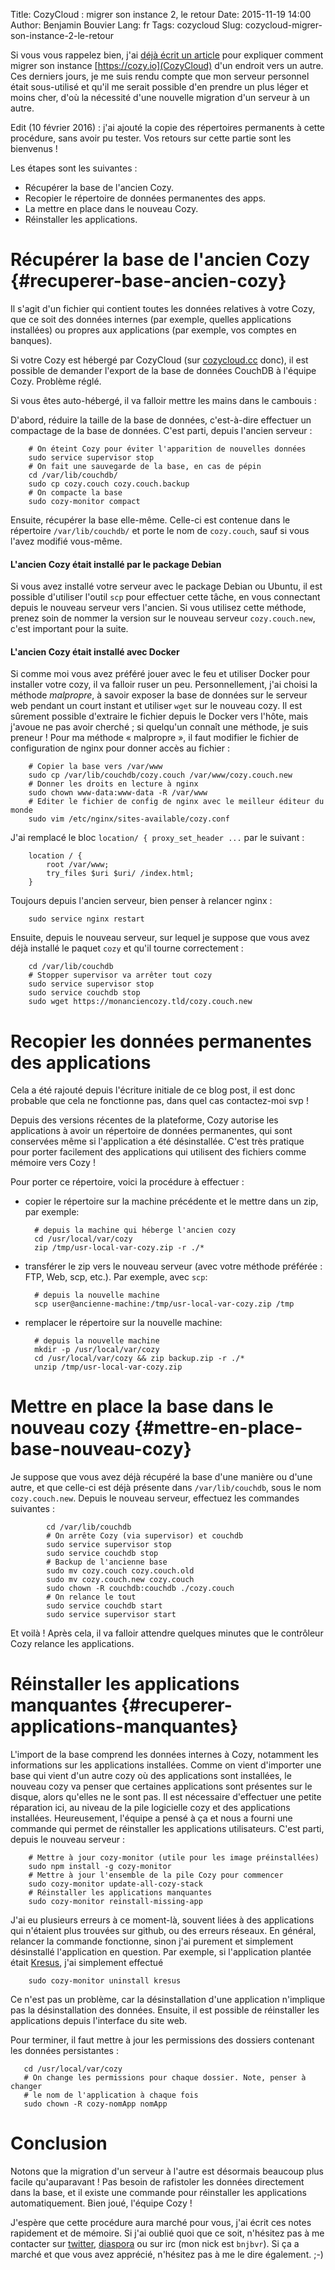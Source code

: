 Title: CozyCloud : migrer son instance 2, le retour
Date: 2015-11-19 14:00
Author: Benjamin Bouvier
Lang: fr
Tags: cozycloud
Slug: cozycloud-migrer-son-instance-2-le-retour

Si vous vous rappelez bien, j'ai [déjà écrit un
article]({filename}./2015-04-21_cozycloud-migrer-son-instance.md)
pour expliquer comment migrer son instance [https://cozy.io](CozyCloud) d'un
endroit vers un autre. Ces derniers jours, je me suis rendu compte que mon
serveur personnel était sous-utilisé et qu'il me serait possible d'en prendre
un plus léger et moins cher, d'où la nécessité d'une nouvelle migration d'un
serveur à un autre.

Edit (10 février 2016) : j'ai ajouté la copie des répertoires permanents à
cette procédure, sans avoir pu tester. Vos retours sur cette partie sont les
bienvenus !

Les étapes sont les suivantes :

- Récupérer la base de l'ancien Cozy.
- Recopier le répertoire de données permanentes des apps.
- La mettre en place dans le nouveau Cozy.
- Réinstaller les applications.

Récupérer la base de l'ancien Cozy  {#recuperer-base-ancien-cozy}
===

Il s'agit d'un fichier qui contient toutes les données relatives à votre Cozy,
que ce soit des données internes (par exemple, quelles applications
installées) ou propres aux applications (par exemple, vos comptes en banques).

Si votre Cozy est hébergé par CozyCloud (sur
[cozycloud.cc](https://cozycloud.cc) donc), il est possible de demander
l'export de la base de données CouchDB à l'équipe Cozy. Problème réglé.

Si vous êtes auto-hébergé, il va falloir mettre les mains dans le cambouis :

D'abord, réduire la taille de la base de données, c'est-à-dire effectuer un
compactage de la base de données. C'est parti, depuis l'ancien serveur :

        # On éteint Cozy pour éviter l'apparition de nouvelles données
        sudo service supervisor stop
        # On fait une sauvegarde de la base, en cas de pépin
        cd /var/lib/couchdb/
        sudo cp cozy.couch cozy.couch.backup
        # On compacte la base
        sudo cozy-monitor compact

Ensuite, récupérer la base elle-même. Celle-ci est contenue dans le répertoire
`/var/lib/couchdb/` et porte le nom de `cozy.couch`, sauf si vous l'avez
modifié vous-même.

#### L'ancien Cozy était installé par le package Debian

Si vous avez installé votre serveur avec le package Debian ou Ubuntu, il est
possible d'utiliser l'outil `scp` pour effectuer cette tâche, en vous
connectant depuis le nouveau serveur vers l'ancien. Si vous utilisez cette
méthode, prenez soin de nommer la version sur le nouveau serveur
`cozy.couch.new`, c'est important pour la suite.

#### L'ancien Cozy était installé avec Docker
Si comme moi vous avez préféré jouer avec le feu et utiliser Docker pour
installer votre cozy, il va falloir ruser un peu. Personnellement, j'ai choisi
la méthode *malpropre*, à savoir exposer la base de données sur le serveur web
pendant un court instant et utiliser `wget` sur le nouveau cozy. Il est
sûrement possible d'extraire le fichier depuis le Docker vers l'hôte, mais
j'avoue ne pas avoir cherché ; si quelqu'un connaît une méthode, je suis
preneur ! Pour ma méthode « malpropre », il faut modifier le fichier de
configuration de nginx pour donner accès au fichier :

        # Copier la base vers /var/www
        sudo cp /var/lib/couchdb/cozy.couch /var/www/cozy.couch.new
        # Donner les droits en lecture à nginx
        sudo chown www-data:www-data -R /var/www
        # Editer le fichier de config de nginx avec le meilleur éditeur du monde
        sudo vim /etc/nginx/sites-available/cozy.conf

J'ai remplacé le bloc `location/ { proxy_set_header ...` par le suivant :

        location / {
            root /var/www;
            try_files $uri $uri/ /index.html;
        }

Toujours depuis l'ancien serveur, bien penser à relancer nginx :

        sudo service nginx restart

Ensuite, depuis le nouveau serveur, sur lequel je suppose que vous avez
déjà installé le paquet `cozy` et qu'il tourne correctement :

        cd /var/lib/couchdb
        # Stopper supervisor va arrêter tout cozy
        sudo service supervisor stop
        sudo service couchdb stop
        sudo wget https://monanciencozy.tld/cozy.couch.new

Recopier les données permanentes des applications
===

Cela a été rajouté depuis l'écriture initiale de ce blog post, il est donc
probable que cela ne fonctionne pas, dans quel cas contactez-moi svp !

Depuis des versions récentes de la plateforme, Cozy autorise les applications à
avoir un répertoire de données permanentes, qui sont conservées même si
l'application a été désinstallée. C'est très pratique pour porter facilement
des applications qui utilisent des fichiers comme mémoire vers Cozy !

Pour porter ce répertoire, voici la procédure à effectuer :

- copier le répertoire sur la machine précédente et le mettre dans un zip, par
  exemple:

        # depuis la machine qui héberge l'ancien cozy
        cd /usr/local/var/cozy
        zip /tmp/usr-local-var-cozy.zip -r ./*

- transférer le zip vers le nouveau serveur (avec votre méthode préférée : FTP,
  Web, scp, etc.). Par exemple, avec `scp`:

        # depuis la nouvelle machine
        scp user@ancienne-machine:/tmp/usr-local-var-cozy.zip /tmp

- remplacer le répertoire sur la nouvelle machine:

        # depuis la nouvelle machine
        mkdir -p /usr/local/var/cozy
        cd /usr/local/var/cozy && zip backup.zip -r ./*
        unzip /tmp/usr-local-var-cozy.zip

Mettre en place la base dans le nouveau cozy {#mettre-en-place-base-nouveau-cozy}
====

Je suppose que vous avez déjà récupéré la base d'une manière ou d'une autre, et
que celle-ci est déjà présente dans `/var/lib/couchdb`, sous le nom
`cozy.couch.new`. Depuis le nouveau serveur, effectuez les commandes suivantes :

            cd /var/lib/couchdb
            # On arrête Cozy (via supervisor) et couchdb
            sudo service supervisor stop
            sudo service couchdb stop
            # Backup de l'ancienne base
            sudo mv cozy.couch cozy.couch.old
            sudo mv cozy.couch.new cozy.couch
            sudo chown -R couchdb:couchdb ./cozy.couch
            # On relance le tout
            sudo service couchdb start
            sudo service supervisor start

Et voilà ! Après cela, il va falloir attendre quelques minutes que le
contrôleur Cozy relance les applications.

Réinstaller les applications manquantes {#recuperer-applications-manquantes}
===

L'import de la base comprend les données internes à Cozy, notamment les
informations sur les applications installées. Comme on vient d'importer une
base qui vient d'un autre cozy où des applications sont installées, le nouveau
cozy va penser que certaines applications sont présentes sur le disque, alors
qu'elles ne le sont pas. Il est nécessaire d'effectuer une petite réparation
ici, au niveau de la pile logicielle cozy et des applications installées.
Heureusement, l'équipe a pensé à ça et nous a fourni une commande qui permet de
réinstaller les applications utilisateurs. C'est parti, depuis le nouveau
serveur :

        # Mettre à jour cozy-monitor (utile pour les image préinstallées)
        sudo npm install -g cozy-monitor
        # Mettre à jour l'ensemble de la pile Cozy pour commencer
        sudo cozy-monitor update-all-cozy-stack
        # Réinstaller les applications manquantes
        sudo cozy-monitor reinstall-missing-app

J'ai eu plusieurs erreurs à ce moment-là, souvent liées à des applications qui
n'étaient plus trouvées sur github, ou des erreurs réseaux. En général,
relancer la commande fonctionne, sinon j'ai purement et simplement désinstallé
l'application en question. Par exemple, si l'application plantée était
[Kresus]({filename}./2015-11-16_kresus-version-060.md), j'ai simplement effectué

        sudo cozy-monitor uninstall kresus

Ce n'est pas un problème, car la désinstallation d'une application n'implique
pas la désinstallation des données. Ensuite, il est possible de réinstaller les
applications depuis l'interface du site web.

Pour terminer, il faut mettre à jour les permissions des dossiers contenant les
données persistantes :

       cd /usr/local/var/cozy
       # On change les permissions pour chaque dossier. Note, penser à changer
       # le nom de l'application à chaque fois
       sudo chown -R cozy-nomApp nomApp

Conclusion
===

Notons que la migration d'un serveur à l'autre est désormais beaucoup plus
facile qu'auparavant ! Pas besoin de rafistoler les données directement dans la
base, et il existe une commande pour réinstaller les applications
automatiquement. Bien joué, l'équipe Cozy !

J'espère que cette procédure aura marché pour vous, j'ai écrit ces notes
rapidement et de mémoire. Si j'ai oublié quoi que ce soit, n'hésitez pas à me
contacter sur [twitter](https://twitter.com/bnjbvr),
[diaspora](https://framasphere.org/u/bnjbvr) ou sur irc (mon nick est
`bnjbvr`). Si ça a marché et que vous avez apprécié, n'hésitez pas à me le dire
également. ;-)

